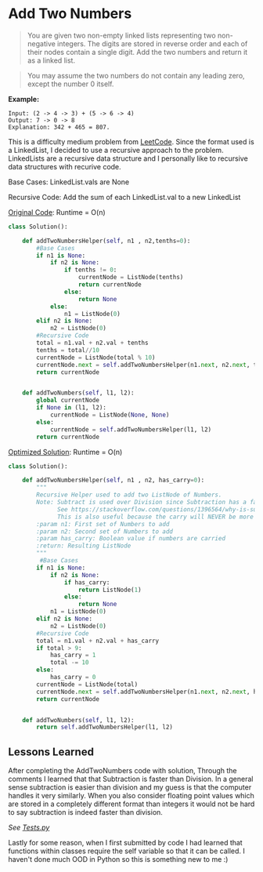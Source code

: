 Add Two Numbers
=======
>You are given two non-empty linked lists representing two non-negative integers. The digits are stored in reverse order and each of their nodes contain a single digit. Add the two numbers and return it as a linked list.

>You may assume the two numbers do not contain any leading zero, except the number 0 itself.

**Example:**
```
Input: (2 -> 4 -> 3) + (5 -> 6 -> 4)
Output: 7 -> 0 -> 8
Explanation: 342 + 465 = 807.
```

This is a difficulty medium problem from [LeetCode](https://leetcode.com/problems/add-two-numbers/). Since the format used is a LinkedList, I decided to use a recursive approach to the problem. LinkedLists are a recursive data structure and I personally like to recursive data structures with recurive code.

Base Cases: LinkedList.vals are None

Recursive Code: Add the sum of each LinkedList.val to a new LinkedList

[Original Code](AddTwoNumbers-Orig.py): Runtime = O(n)

```python
class Solution():

    def addTwoNumbersHelper(self, n1 , n2,tenths=0):
        #Base Cases
        if n1 is None:
            if n2 is None:
                if tenths != 0:
                    currentNode = ListNode(tenths)
                    return currentNode
                else:
                    return None
            else:
                n1 = ListNode(0)
        elif n2 is None:
            n2 = ListNode(0)
        #Recursive Code
        total = n1.val + n2.val + tenths
        tenths = total//10
        currentNode = ListNode(total % 10)
        currentNode.next = self.addTwoNumbersHelper(n1.next, n2.next, tenths)
        return currentNode


    def addTwoNumbers(self, l1, l2):
        global currentNode
        if None in (l1, l2):
            currentNode = ListNode(None, None)
        else:
            currentNode = self.addTwoNumbersHelper(l1, l2)
        return currentNode
``` 

[Optimized Solution](AddTwoNumbers.py): Runtime = O(n)
```python
class Solution():

    def addTwoNumbersHelper(self, n1 , n2, has_carry=0):
        """
        Recursive Helper used to add two ListNode of Numbers.
        Note: Subtract is used over Division since Subtraction has a faster runtime than subtraction
              See https://stackoverflow.com/questions/1396564/why-is-subtraction-faster-than-addition-in-python
              This is also useful because the carry will NEVER be more than one
        :param n1: First set of Numbers to add
        :param n2: Second set of Numbers to add
        :param has_carry: Boolean value if numbers are carried
        :return: Resulting ListNode
        """
         #Base Cases
        if n1 is None:
            if n2 is None:
                if has_carry:
                    return ListNode(1)
                else:
                    return None
            n1 = ListNode(0)
        elif n2 is None:
            n2 = ListNode(0)
        #Recursive Code
        total = n1.val + n2.val + has_carry
        if total > 9:
            has_carry = 1
            total -= 10
        else:
            has_carry = 0
        currentNode = ListNode(total)
        currentNode.next = self.addTwoNumbersHelper(n1.next, n2.next, has_carry)
        return currentNode


    def addTwoNumbers(self, l1, l2):
        return self.addTwoNumbersHelper(l1, l2)
```

Lessons Learned
---------------------

After completing the AddTwoNumbers code with solution, Through the comments I learned that that Subtraction is faster than Division. In a general sense subtraction is easier than division and my guess is that the computer handles it very similarly. When you also consider floating point values which are stored in a completely different format than integers it would not be hard to say subtraction is indeed faster than division. 

*See [Tests.py](Tests.py)*

Lastly for some reason, when I first submitted by code I had learned that functions within classes require the self variable so that it can be called. I haven't done much OOD in Python so this is something new to me :)
